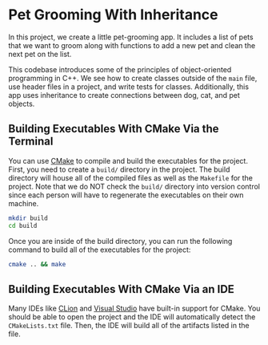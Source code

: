 # Pet Grooming With Inheritance

In this project, we create a little pet-grooming app. It includes a list of pets that we want to groom along with functions to add a new pet and clean the next pet on the list.

This codebase introduces some of the principles of object-oriented programming in C++. We see how to create classes outside of the `main` file, use header files in a project, and write tests for classes. Additionally, this app uses inheritance to create connections between dog, cat, and pet objects.

## Building Executables With CMake Via the Terminal

You can use [CMake][cmake] to compile and build the executables for the project. First, you need to create a `build/` directory in the project. The build directory will house all of the compiled files as well as the `Makefile` for the project. Note that we do NOT check the `build/` directory into version control since each person will have to regenerate the executables on their own machine.

```bash
mkdir build
cd build
```

Once you are inside of the build directory, you can run the following command to build all of the executables for the project:

```bash
cmake .. && make
```

## Building Executables With CMake Via an IDE

Many IDEs like [CLion][clion] and [Visual Studio][vs] have built-in support for CMake. You should be able to open the project and the IDE will automatically detect the `CMakeLists.txt` file. Then, the IDE will build all of the artifacts listed in the file.

[clion]: https://www.jetbrains.com/clion/
[cmake]: https://cmake.org/
[vs]: https://visualstudio.microsoft.com/
